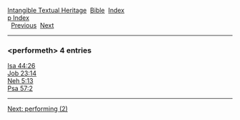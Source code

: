 [Intangible Textual Heritage](../../index)  [Bible](../index) 
[Index](index)   
[p Index](_p_)  
  [Previous](c08399)  [Next](c08401) 

------------------------------------------------------------------------

### &lt;performeth&gt; 4 entries

[Isa 44:26](../kjv/isa044.htm#026)  
[Job 23:14](../kjv/job023.htm#014)  
[Neh 5:13](../kjv/neh005.htm#013)  
[Psa 57:2](../kjv/psa057.htm#002)  

------------------------------------------------------------------------

[Next: performing (2)](c08401)
